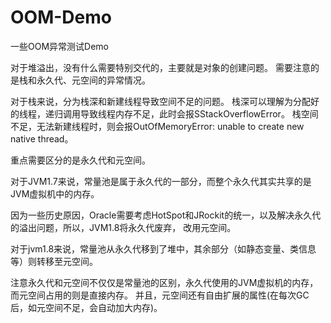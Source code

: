 # OOM-Demo
一些OOM异常测试Demo

对于堆溢出，没有什么需要特别交代的，主要就是对象的创建问题。
需要注意的是栈和永久代、元空间的异常情况。

对于栈来说，分为栈深和新建线程导致空间不足的问题。
栈深可以理解为分配好的线程，递归调用导致线程内存不足，此时会报SStackOverflowError。
栈空间不足，无法新建线程时，则会报OutOfMemoryError: unable to create new native thread。

重点需要区分的是永久代和元空间。

对于JVM1.7来说，常量池是属于永久代的一部分，而整个永久代其实共享的是JVM虚拟机中的内存。

因为一些历史原因，Oracle需要考虑HotSpot和JRockit的统一，以及解决永久代的溢出问题，所以，JVM1.8将永久代废弃，
改用元空间。

对于jvm1.8来说，常量池从永久代移到了堆中，其余部分（如静态变量、类信息等）则转移至元空间。

注意永久代和元空间不仅仅是常量池的区别，永久代使用的JVM虚拟机的内存，而元空间占用的则是直接内存。
并且，元空间还有自由扩展的属性(在每次GC后，如元空间不足，会自动加大内存)。







